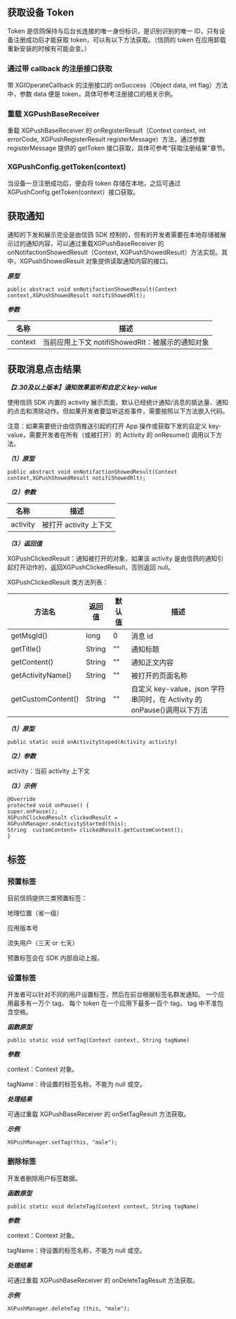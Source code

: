 ## 获取设备 Token

Token 是信鸽保持与后台长连接的唯一身份标识，是识别识别的唯一 ID，只有设备注册成功后才能获取 token，可以有以下方法获取。（信鸽的 token 在应用卸载重新安装的时候有可能会变。）

### 通过带 callback 的注册接口获取

带 XGIOperateCallback 的注册接口的 onSuccess（Object data, int flag）方法中，参数 data 便是 token，具体可参考注册接口的相关示例。

### 重载 XGPushBaseReceiver

重载 XGPushBaseReceiver 的 onRegisterResult（Context context, int errorCode, XGPushRegisterResult registerMessage）方法，通过参数 registerMessage 提供的 getToken 接口获取，具体可参考“获取注册结果”章节。

### XGPushConfig.getToken(context)

当设备一旦注册成功后，便会将 token 存储在本地，之后可通过 XGPushConfig.getToken(context）接口获取。

## 获取通知

通知的下发和展示完全是由信鸽 SDK 控制的，但有的开发者需要在本地存储被展示过的通知内容，可以通过重载XGPushBaseReceiver 的 onNotifactionShowedResult（Context, XGPushShowedResult）方法实现。其中，XGPushShowedResult 对象提供读取通知内容的接口。

***原型***

```
public abstract void onNotifactionShowedResult(Context context,XGPushShowedResult notifiShowedRlt);
```
***参数***

|名称|描述|
|-|-|
|context|当前应用上下文 notifiShowedRlt：被展示的通知对象|

## 获取消息点击结果

***【2.30及以上版本】通知效果监听和自定义 key-value***

使用信鸽 SDK 内置的 activity 展示页面，默认已经统计通知/消息的抵达量、通知的点击和清除动作。但如果开发者要监听这些事件，需要按照以下方法嵌入代码。

注意：如果需要统计由信鸽推送引起的打开 App 操作或获取下发的自定义 key-value，需要开发者在所有（或被打开）的 Activity 的 onResume() 调用以下方法。

***（1）原型***

```
public abstract void onNotifactionShowedResult(Context context,XGPushShowedResult notifiShowedRlt);
```

***（2）参数***

|名称|描述|
|-|-|
|activity|被打开 activity 上下文|

***（3）返回值***

XGPushClickedResult：通知被打开的对象，如果该 activity 是由信鸽的通知引起打开动作的，返回XGPushClickedResult，否则返回 null。

XGPushClickedResult 类方法列表：

|方法名|	返回值|	默认值|	描述|
|-|-|-|-|
|getMsgId()|	long|	0|	消息 id|
|getTitle()|	String	|""	|通知标题|
|getContent()	|String|	""	|通知正文内容|
|getActivityName()|	String|	""|	被打开的页面名称|
|getCustomContent()|	String|	""	|自定义 key-value，json 字符串同时，在 Activity 的 onPause()调用以下方法|

***（1）原型***

```
public static void onActivityStoped(Activity activity)
```

***（2）参数***

activity：当前 activity 上下文

***（3）示例***

```
@Override
protected void onPause() {
super.onPause();
XGPushClickedResult clickedResult = XGPushManager.onActivityStarted(this);
String  customContent= clickedResult.getCustomContent();
}
```

## 标签

### 预置标签

目前信鸽提供三类预置标签：

地理位置（省一级）

应用版本号

流失用户（三天 or 七天）

预置标签会在 SDK 内部自动上报。

### 设置标签

开发者可以针对不同的用户设置标签，然后在前台根据标签名群发通知。 一个应用最多有一万个 tag， 每个 token 在一个应用下最多一百个 tag， tag 中不准包含空格。

***函数原型***

```
public static void setTag(Context context, String tagName)
```

***参数***

context：Context 对象。

tagName：待设置的标签名称，不能为 null 或空。

***处理结果***

可通过重载 XGPushBaseReceiver 的 onSetTagResult 方法获取。

***示例***

```
XGPushManager.setTag(this, "male");
```

### 删除标签

开发者删除用户标签数据。

***函数原型***

```
public static void deleteTag(Context context, String tagName)
```

***参数***

context：Context 对象。

tagName：待设置的标签名称，不能为 null 或空。

***处理结果***

可通过重载 XGPushBaseReceiver 的 onDeleteTagResult 方法获取。

***示例***

```
XGPushManager.deleteTag (this, "male");
```
